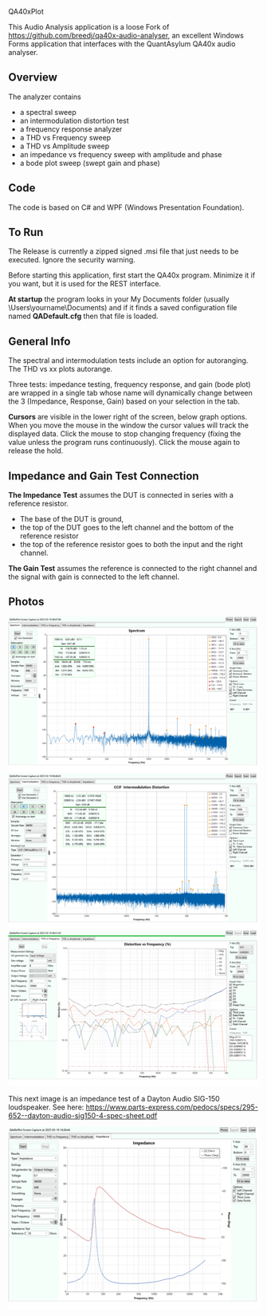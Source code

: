 QA40xPlot

This Audio Analysis application is a loose Fork of https://github.com/breedj/qa40x-audio-analyser, an excellent Windows Forms application
that interfaces with the QuantAsylum QA40x audio analyser.

## Overview

The analyzer contains 

- a spectral sweep
- an intermodulation distortion test
- a frequency response analyzer
- a THD vs Frequency sweep
- a THD vs Amplitude sweep
- an impedance vs frequency sweep with amplitude and phase
- a bode plot sweep (swept gain and phase)

## Code
The code is based on C# and WPF (Windows Presentation Foundation).

## To Run

The Release is currently a zipped signed .msi file that just needs to be executed. Ignore the security warning.

Before starting this application, first start the QA40x program. Minimize it if you want, but it is used for the
REST interface. 

**At startup** the program looks in your My Documents folder (usually \Users\yourname\Documents) and if it finds 
a saved configuration file named **QADefault.cfg** then that file is loaded.

## General Info

The spectral and intermodulation tests include an option for autoranging. The THD vs xx plots autorange.

Three tests: impedance testing, frequency response, and gain (bode plot) are wrapped in a single tab whose name
will dynamically change between the 3 (Impedance, Response, Gain) based on your selection in the tab.

**Cursors** are visible in the lower right of the screen, below graph options. When you move the mouse in the window
the cursor values will track the displayed data. Click the mouse to stop changing frequency (fixing the value unless the program runs
continuously). Click the mouse again to release the hold.

## Impedance and Gain Test Connection
**The Impedance Test** assumes the DUT is connected in series with a reference resistor. 

* The base of the DUT is ground, 
* the top of the DUT goes to the left channel and the bottom of the reference resistor
* the top of the reference resistor goes to both the input and the right channel.

**The Gain Test** assumes the reference is connected to the right channel and the signal with gain is connected to the left channel.

## Photos
![spectrum](./QA40xPlot/Images/SpectralPlot.png)
![imd](./QA40xPlot/Images/CCIFImdPlot.png)
![thd vs freq](./QA40xPlot/Images/ThdVsFreq.png)

This next image is an impedance test of a Dayton Audio SIG-150 loudspeaker. 
See here: https://www.parts-express.com/pedocs/specs/295-652--dayton-audio-sig150-4-spec-sheet.pdf

![impedance](./QA40xPlot/Images/ImpedancePlot.png)
